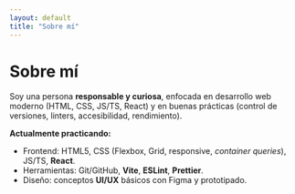 ```yaml
---
layout: default
title: "Sobre mí"
---
```


# Sobre mí
Soy una persona **responsable y curiosa**, enfocada en desarrollo web moderno (HTML, CSS, JS/TS, React) y en buenas prácticas (control de versiones, linters, accesibilidad, rendimiento).

**Actualmente practicando:**  
- Frontend: HTML5, CSS (Flexbox, Grid, responsive, *container queries*), JS/TS, **React**.  
- Herramientas: Git/GitHub, **Vite**, **ESLint**, **Prettier**.  
- Diseño: conceptos **UI/UX** básicos con Figma y prototipado.
